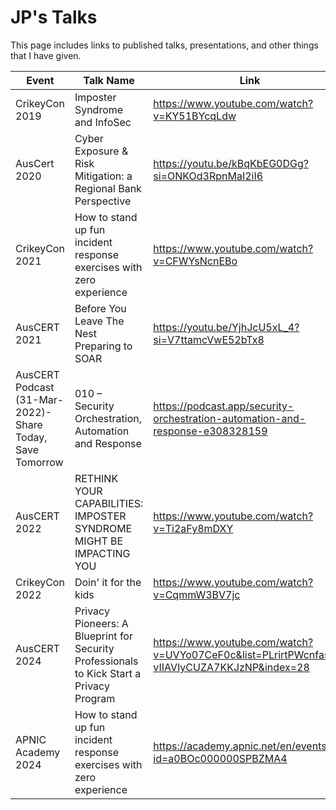 # JP's Talks
This page includes links to published talks, presentations, and other things that I have given.

| Event | Talk Name | Link |
| --- | --- | --- |
| CrikeyCon 2019 | Imposter Syndrome and InfoSec  | https://www.youtube.com/watch?v=KY51BYcqLdw |
| AusCert 2020 | Cyber Exposure & Risk Mitigation: a Regional Bank Perspective | https://youtu.be/kBqKbEG0DGg?si=ONKOd3RpnMaI2iI6 |
| CrikeyCon 2021 |How to stand up fun incident response exercises with zero experience | https://www.youtube.com/watch?v=CFWYsNcnEBo |
| AusCERT 2021 | Before You Leave The Nest Preparing to SOAR | https://youtu.be/YjhJcU5xL_4?si=V7ttamcVwE52bTx8 |
| AusCERT Podcast (31-Mar-2022)- Share Today, Save Tomorrow |010 – Security Orchestration, Automation and Response  | https://podcast.app/security-orchestration-automation-and-response-e308328159 |
| AusCERT 2022 | RETHINK YOUR CAPABILITIES: IMPOSTER SYNDROME MIGHT BE IMPACTING YOU | https://www.youtube.com/watch?v=Ti2aFy8mDXY
| CrikeyCon 2022 | Doin' it for the kids |  https://www.youtube.com/watch?v=CqmmW3BV7jc |
| AusCERT 2024 | Privacy Pioneers: A Blueprint for Security Professionals to Kick Start a Privacy Program | https://www.youtube.com/watch?v=UVYo07CeF0c&list=PLrirtPWcnfasXf-vIIAVIyCUZA7KKJzNP&index=28 |
| APNIC Academy 2024| How to stand up fun incident response exercises with zero experience | https://academy.apnic.net/en/events?id=a0BOc000000SPBZMA4 |
